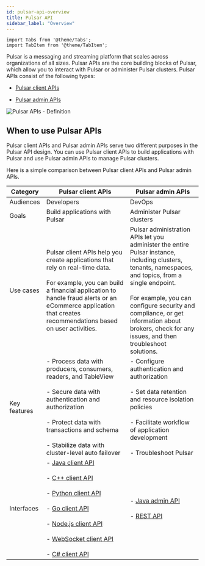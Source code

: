 ```yaml
---
id: pulsar-api-overview
title: Pulsar API
sidebar_label: "Overview"
---
```


````mdx-code-block
import Tabs from '@theme/Tabs';
import TabItem from '@theme/TabItem';
````

Pulsar is a messaging and streaming platform that scales across organizations of all sizes. Pulsar APIs are the core building blocks of Pulsar, which allow you to interact with Pulsar or administer Pulsar clusters. Pulsar APIs consist of the following types: 

- [Pulsar client APIs](client-api-overview.md)

- [Pulsar admin APIs](admin-api-overview.md)

![Pulsar APIs - Definition](/assets/pulsar-api-definition.svg)

## When to use Pulsar APIs

Pulsar client APIs and Pulsar admin APIs serve two different purposes in the Pulsar API design. You can use Pulsar client APIs to build applications with Pulsar and use Pulsar admin APIs to manage Pulsar clusters.

Here is a simple comparison between Pulsar client APIs and Pulsar admin APIs.

Category|Pulsar client APIs|Pulsar admin APIs
---|---|---|
Audiences|Developers|DevOps
Goals|Build applications with Pulsar|Administer Pulsar clusters
Use cases|Pulsar client APIs help you create applications that rely on real-time data. <br/><br/> For example, you can build a financial application to handle fraud alerts or an eCommerce application that creates recommendations based on user activities.| Pulsar administration APIs let you administer the entire Pulsar instance, including clusters, tenants, namespaces, and topics, from a single endpoint. <br/><br/> For example, you can configure security and compliance, or get information about brokers, check for any issues, and then troubleshoot solutions.
Key features|- Process data with producers, consumers, readers, and TableView <br/><br/> - Secure data with authentication and authorization <br/><br/> - Protect data with transactions and schema <br/><br/> - Stabilize data with cluster-level auto failover | - Configure authentication and authorization <br/><br/> - Set data retention and resource isolation policies <br/><br/> - Facilitate workflow of application development<br/><br/> - Troubleshoot Pulsar
Interfaces | - [Java client API](/api/client/) <br/><br/> - [C++ client API](@pulsar:apidoc:cpp@) <br/><br/> - [Python client API](@pulsar:apidoc:python@) <br/><br/> -  [Go client API](https://pkg.go.dev/github.com/apache/pulsar-client-go/pulsar) <br/><br/> - [Node.js client API](client-libraries-node.md) <br/><br/> - [WebSocket client API](client-libraries-websocket.md#api-reference) <br/><br/> - [C# client API](client-libraries-dotnet.md) | - [Java admin API](admin-api-overview.md) <br/><br/> - [REST API](reference-rest-api-overview.md)

